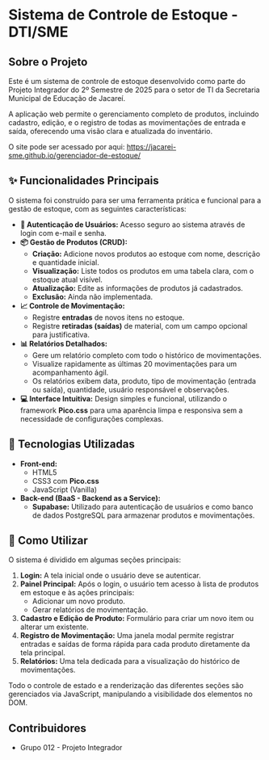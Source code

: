 # Sistema de Controle de Estoque - DTI/SME

## Sobre o Projeto

Este é um sistema de controle de estoque desenvolvido como parte do Projeto Integrador do 2º Semestre de 2025 para o setor de TI da Secretaria Municipal de Educação de Jacareí.

A aplicação web permite o gerenciamento completo de produtos, incluindo cadastro, edição, e o registro de todas as movimentações de entrada e saída, oferecendo uma visão clara e atualizada do inventário.

O site pode ser acessado por aqui: https://jacarei-sme.github.io/gerenciador-de-estoque/

## ✨ Funcionalidades Principais

O sistema foi construído para ser uma ferramenta prática e funcional para a gestão de estoque, com as seguintes características:

* **🔐 Autenticação de Usuários:** Acesso seguro ao sistema através de login com e-mail e senha.
* **📦 Gestão de Produtos (CRUD):**
    * **Criação:** Adicione novos produtos ao estoque com nome, descrição e quantidade inicial.
    * **Visualização:** Liste todos os produtos em uma tabela clara, com o estoque atual visível.
    * **Atualização:** Edite as informações de produtos já cadastrados.
    * **Exclusão:** Ainda não implementada.
* **📈 Controle de Movimentação:**
    * Registre **entradas** de novos itens no estoque.
    * Registre **retiradas (saídas)** de material, com um campo opcional para justificativa.
* **📊 Relatórios Detalhados:**
    * Gere um relatório completo com todo o histórico de movimentações.
    * Visualize rapidamente as últimas 20 movimentações para um acompanhamento ágil.
    * Os relatórios exibem data, produto, tipo de movimentação (entrada ou saída), quantidade, usuário responsável e observações.
* **💻 Interface Intuitiva:** Design simples e funcional, utilizando o framework **Pico.css** para uma aparência limpa e responsiva sem a necessidade de configurações complexas.

## 🚀 Tecnologias Utilizadas

* **Front-end:**
    * HTML5
    * CSS3 com **Pico.css**
    * JavaScript (Vanilla)
* **Back-end (BaaS - Backend as a Service):**
    * **Supabase:** Utilizado para autenticação de usuários e como banco de dados PostgreSQL para armazenar produtos e movimentações.

## 🏁 Como Utilizar

O sistema é dividido em algumas seções principais:

1.  **Login:** A tela inicial onde o usuário deve se autenticar.
2.  **Painel Principal:** Após o login, o usuário tem acesso à lista de produtos em estoque e às ações principais:
    * Adicionar um novo produto.
    * Gerar relatórios de movimentação.
3.  **Cadastro e Edição de Produto:** Formulário para criar um novo item ou alterar um existente.
4.  **Registro de Movimentação:** Uma janela modal permite registrar entradas e saídas de forma rápida para cada produto diretamente da tela principal.
5.  **Relatórios:** Uma tela dedicada para a visualização do histórico de movimentações.

Todo o controle de estado e a renderização das diferentes seções são gerenciados via JavaScript, manipulando a visibilidade dos elementos no DOM.

## Contribuidores

* Grupo 012 - Projeto Integrador

